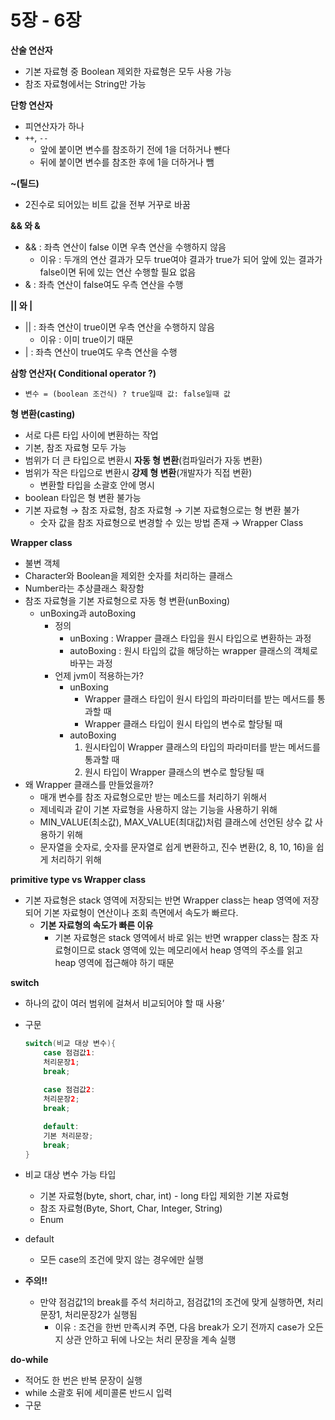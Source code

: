 # 5장 - 6장

**산술 연산자**

- 기본 자료형 중 Boolean 제외한 자료형은 모두 사용 가능
- 참조 자료형에서는 String만 가능

**단항 연산자**

- 피연산자가 하나
- `++`, `--`
    - 앞에 붙이면 변수를 참조하기 전에 1을 더하거나 뺀다
    - 뒤에 붙이면 변수를 참조한 후에 1을 더하거나 뺌

**~(틸드)**

- 2진수로 되어있는 비트 값을 전부 거꾸로 바꿈

**&& 와 &**

- && : 좌측 연산이 false 이면 우측 연산을 수행하지 않음
    - 이유 : 두개의 연산 결과가 모두 true여야 결과가 true가 되어 앞에 있는 결과가 false이면 뒤에 있는 연산 수행할 필요 없음
- & : 좌측 연산이 false여도 우측 연산을 수행

**|| 와 |**

- || : 좌측 연산이 true이면 우측 연산을 수행하지 않음
    - 이유 : 이미 true이기 때문
- |  : 좌측 연산이 true여도 우측 연산을 수행

**삼항 연산자( Conditional operator ?)**

- `변수 = (boolean 조건식) ? true일때 값: false일때 값`

**형 변환(casting)**

- 서로 다른 타입 사이에 변환하는 작업
- 기본, 참조 자료형 모두 가능
- 범위가 더 큰 타입으로 변환시 **자동 형 변환**(컴파일러가 자동 변환)
- 범위가 작은 타입으로 변환시 **강제 형 변환**(개발자가 직접 변환)
    - 변환할 타입을 소괄호 안에 명시
- boolean 타입은 형 변환 불가능
- 기본 자료형 → 참조 자료형, 참조 자료형 → 기본 자료형으로는 형 변환 불가
    - 숫자 값을 참조 자료형으로 변경할 수 있는 방법 존재 → Wrapper Class

**Wrapper class**

- 불변 객체
- Character와 Boolean을 제외한 숫자를 처리하는 클래스
- Number라는 추상클래스 확장함
- 참조 자료형을 기본 자료형으로 자동 형 변환(unBoxing)
    - unBoxing과 autoBoxing
        - 정의
            - unBoxing : Wrapper 클래스 타입을 원시 타입으로 변환하는 과정
            - autoBoxing : 원시 타입의 값을 해당하는 wrapper 클래스의 객체로 바꾸는 과정
        - 언제 jvm이 적용하는가?
            - unBoxing
                - Wrapper 클래스 타입이 원시 타입의 파라미터를 받는 메서드를 통과할 때
                - Wrapper 클래스 타입이 원시 타입의 변수로 할당될 때
            - autoBoxing
                1. 원시타입이 Wrapper 클래스의 타입의 파라미터를 받는 메서드를 통과할 때
                2. 원시 타입이 Wrapper 클래스의 변수로 할당될 때
- 왜 Wrapper 클래스를 만들었을까?
    - 매개 변수를 참조 자료형으로만 받는 메소드를 처리하기 위해서
    - 제네릭과 같이 기본 자료형을 사용하지 않는 기능을 사용하기 위해
    - MIN_VALUE(최소값), MAX_VALUE(최대값)처럼 클래스에 선언된 상수 값 사용하기 위해
    - 문자열을 숫자로, 숫자를 문자열로 쉽게 변환하고, 진수 변환(2, 8, 10, 16)을 쉽게 처리하기 위해

**primitive type vs Wrapper class**

- 기본 자료형은 stack 영역에 저장되는 반면 Wrapper class는 heap 영역에 저장되어 기본 자료형이 연산이나 조회 측면에서 속도가 빠르다.
    - **기본 자료형의 속도가 빠른 이유**
        - 기본 자료형은 stack 영역에서 바로 읽는 반면 wrapper class는 참조 자료형이므로 stack 영역에 있는 메모리에서 heap 영역의 주소를 읽고 heap 영역에 접근해야 하기 때문

**switch**

- 하나의 값이 여러 범위에 걸쳐서 비교되어야 할 때 사용’
- 구문

    ```java
    switch(비교 대상 변수){
    	case 점검값1:
    	처리문장1;
    	break;
    	
    	case 점검값2:
    	처리문장2;
    	break;
    
    	default:
    	기본 처리문장;
    	break;
    }
    ```

- 비교 대상 변수 가능 타입
    - 기본 자료형(byte, short, char, int) - long 타입 제외한 기본 자료형
    - 참조 자료형(Byte, Short, Char, Integer, String)
    - Enum
- default
    - 모든 case의 조건에 맞지 않는 경우에만 실행
- **주의!!**
    - 만약 점검값1의 break를 주석 처리하고, 점검값1의 조건에 맞게 실행하면, 처리문장1, 처리문장2가 실행됨
        - 이유 : 조건을 한번 만족시켜 주면, 다음 break가 오기 전까지 case가 오든지 상관 안하고 뒤에 나오는 처리 문장을 계속 실행


**do-while**

- 적어도 한 번은 반복 문장이 실행
- while 소괄호 뒤에 세미콜론 반드시 입력
- 구문